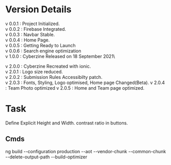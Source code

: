 # Version Details 
v 0.0.1 : Project Initialized.\
v 0.0.2 : Firebase Integrated.\
v 0.0.3 : Navbar Stable.\
v 0.0.4 : Home Page.\
v 0.0.5 : Getting Ready to Launch\
v 0.0.6 : Search engine optimization\
v 1.0.0 : Cyberzine Released on 18 September 2021\

v 2.0.0 : Cyberzine Recreated with ionic.\
v 2.0.1 : Logo size reduced.\
v 2.0.2 : Submission Rules Accessibilty patch.\
v 2.0.3 : Fonts, Styling, Logo optimised, Home page Changed(Beta).
v 2.0.4 : Team Photo optimized
v 2.0.5 : Home and Team page optimized.


# Task
Define Explicit Height and Width.
contrast ratio in buttons.

## Cmds
ng build --configuration production --aot --vendor-chunk --common-chunk --delete-output-path --build-optimizer